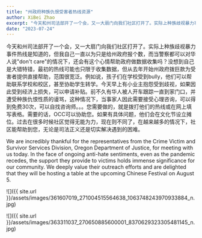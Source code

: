 ```yaml
---
title: "州政府种族仇恨受害者热线资源"
author: XiBei Zhao
excerpt: "今天和州司法部开了一个会，又一大扇门向我们社区打开了。实际上种族歧视暴力事件热线是知道的，但我自己一直以为只是给州政府报个数，而当警察都可以对华人说 don't care 的情况下，还会有这个心情帮助政府做数据收集吗？没想到自己是大错特错，最初的热线可能也只限于收集数据，但从去年开始州政府拨巨款为受害者提供直接帮助，范围很宽泛。例如说，孩子们在学校受到bully，他们可以帮助联系学校和校区，甚至协助学生转学。"
date: "2023-07-24"
---
```


今天和州司法部开了一个会，又一大扇门向我们社区打开了。实际上种族歧视暴力事件热线是知道的，但我自己一直以为只是给州政府报个数，而当警察都可以对华人说"don't care"的情况下，还会有这个心情帮助政府做数据收集吗？没想到自己是大错特错，最初的热线可能也只限于收集数据，但从去年开始州政府拨巨款为受害者提供直接帮助，范围很宽泛。例如说，孩子们在学校受到bully，他们可以帮助联系学校和校区，甚至协助学生转学。今天早上有小业主抱怨受到歧视，如果因此受到经济上损失，可以申请补贴。前不久有华人被人开车跟踪一直到家门口，并遭受种族仇恨性质的谩骂，这种情况下，当事家人因此需要接受心理咨询，可以得到免费30次，可以自找咨询师。。。您需要做的，就是拨打他们的热线或在网上填写表格。需要的话，OCC可以协助您。如果有具体问题，他们会在文化节设立摊位。过去在很多时候社区觉得无能为力，现在则不同了，在越来越多的情况下，社区能帮助到您，无论是司法正义还是切实解决遇到的困难。

We are incredibly thankful for the representatives from the Crime Victim and Survivor Services Division, Oregon Department of Justice, for meeting with us today. In the face of ongoing anti-hate sentiments, even as the pandemic recedes, the support they provide to victims holds immense significance for our community. We deeply value their outreach efforts and are delighted that they will be hosting a table at the upcoming Chinese Festival on August 5.

![]({{ site.url }}/assets/images/361607019_271004515564638_1063748243970933884_n.jpg)

![]({{ site.url }}/assets/images/363311037_270650885600001_8370629323305481145_n.jpg)

